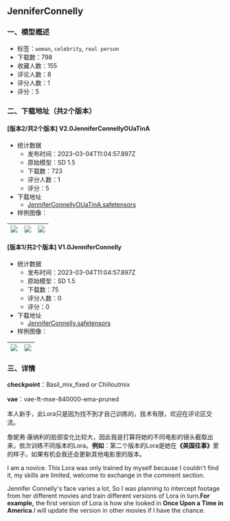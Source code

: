 ## JenniferConnelly
### 一、模型概述

- 标签：`woman`, `celebrity`, `real person`
- 下载数：798
- 收藏人数：155
- 评论人数：8
- 评分人数：1
- 评分：5

### 二、下载地址（共2个版本）

#### [版本2/共2个版本] V2.0JenniferConnellyOUaTinA

- 统计数据
  - 发布时间：2023-03-04T11:04:57.897Z
  - 原始模型：SD 1.5
  - 下载数：723
  - 评分人数：1
  - 评分：5
- 下载地址
  - [JenniferConnellyOUaTinA.safetensors](https://civitai.com/api/download/models/18028)
- 样例图像：

| <img src="https://image.civitai.com/xG1nkqKTMzGDvpLrqFT7WA/a0955af8-dbd6-4bfa-aa11-11bb4dcf4500/width=450/184867.jpeg" /> | <img src="https://image.civitai.com/xG1nkqKTMzGDvpLrqFT7WA/8d379bff-9d44-44de-98cf-65d6c5334a00/width=450/184866.jpeg" /> | <img src="https://image.civitai.com/xG1nkqKTMzGDvpLrqFT7WA/9592037a-1a63-45a4-907c-b13d40072a00/width=450/184865.jpeg" /> |
| ---- | ---- | ---- |

#### [版本1/共2个版本] V1.0JenniferConnelly

- 统计数据
  - 发布时间：2023-03-04T11:04:57.897Z
  - 原始模型：SD 1.5
  - 下载数：75
  - 评分人数：0
  - 评分：0
- 下载地址
  - [JenniferConnelly.safetensors](https://civitai.com/api/download/models/18029)
- 样例图像：

| <img src="https://image.civitai.com/xG1nkqKTMzGDvpLrqFT7WA/f8341cc8-6062-4c40-d653-20f2573a0000/width=450/184869.jpeg" /> | <img src="https://image.civitai.com/xG1nkqKTMzGDvpLrqFT7WA/18fa9d85-1f19-495b-f23c-72cbbb77cf00/width=450/184868.jpeg" /> |
| ---- | ---- |


### 三、详情
<p><strong>checkpoint</strong>：Basil_mix_fixed or Chilloutmix</p><p><strong>vae</strong>：vae-ft-mse-840000-ema-pruned</p><p>本人新手，此Lora只是因为找不到才自己训练的，技术有限，欢迎在评论区交流。</p><p>詹妮弗·康纳利的脸部变化比较大，因此我是打算将她的不同电影的镜头截取出来，依次训练不同版本的Lora。<strong>例如</strong>：第二个版本的Lora是她在<strong>《美国往事》</strong>里的样子。如果有机会我还会更新其他电影里的版本。</p><p>I am a novice. This Lora was only trained by myself because I couldn't find it, my skills are limited, welcome to exchange in the comment section.</p><p>Jennifer Connelly's face varies a lot, So I was planning to intercept footage from her different movies and train different versions of Lora in turn.<strong>For example,</strong> the first version of Lora is how she looked in <strong>Once Upon a Time in America</strong>.I will update the version in other movies if I have the chance.</p>
